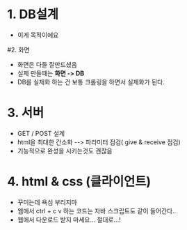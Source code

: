 # 1. DB설계
* 이게 목적이에요

#2. 화면
* 화면은 다들 잘만드셨음
* 실제 만들때는 **화면 -> DB**
* DB를 실제화 하는 건 보통 크롤링을 하면서 실제화가 된다.

# 3. 서버
* GET / POST 설계
* html을 최대한 간소화 --> 파라미터 점검( give & receive 점검)
* 기능적으로 완성을 시키는것도 괜찮음

# 4. html & css (클라이언트)
* 꾸미는데 욕심 부리지마
* 웹에서 ctrl + c v 하는 코드는 자바 스크립트도 같이 들어간다..
* 웹에서 다운로드 받지 마세요... 절대로...!
